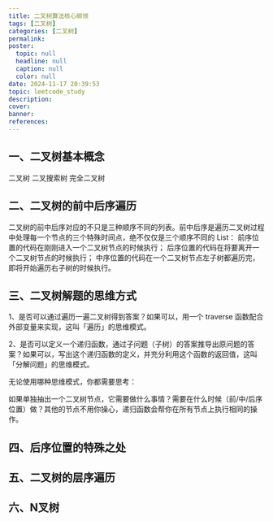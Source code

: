 ```yaml
---
title: 二叉树算法核心纲领
tags: [二叉树]
categories: [二叉树]
permalink: 
poster:
  topic: null
  headline: null
  caption: null
  color: null
date: 2024-11-17 20:39:53
topic: leetcode_study
description:
cover:
banner:
references:
---
```


## 一、二叉树基本概念
二叉树
二叉搜索树
完全二叉树

## 二、二叉树的前中后序遍历

二叉树的前中后序对应的不只是三种顺序不同的列表。前中后序是遍历二叉树过程中处理每一个节点的三个特殊时间点，绝不仅仅是三个顺序不同的 List：
前序位置的代码在刚刚进入一个二叉树节点的时候执行；
后序位置的代码在将要离开一个二叉树节点的时候执行；
中序位置的代码在一个二叉树节点左子树都遍历完，即将开始遍历右子树的时候执行。

## 三、二叉树解题的思维方式
1、是否可以通过遍历一遍二叉树得到答案？如果可以，用一个 traverse 函数配合外部变量来实现，这叫「遍历」的思维模式。

2、是否可以定义一个递归函数，通过子问题（子树）的答案推导出原问题的答案？如果可以，写出这个递归函数的定义，并充分利用这个函数的返回值，这叫「分解问题」的思维模式。

无论使用哪种思维模式，你都需要思考：

如果单独抽出一个二叉树节点，它需要做什么事情？需要在什么时候（前/中/后序位置）做？其他的节点不用你操心，递归函数会帮你在所有节点上执行相同的操作。

## 四、后序位置的特殊之处

## 五、二叉树的层序遍历

## 六、N叉树
